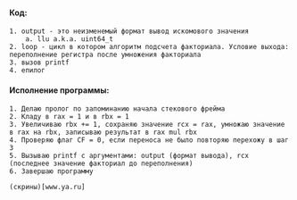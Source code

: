 #### Код:
    1. output - это неизменемый формат вывод искомового значения
        a. llu a.k.a. uint64_t
    2. loop - цикл в котором алгоритм подсчета факториала. Условие выхода: переполнение регистра после умножения факториала
    3. вызов printf
    4. епилог
#### Исполнение программы:
    1. Делаю пролог по запоминанию начала стекового фрейма
    2. Кладу в rax = 1 и в rbx = 1
    3. Увеличиваю rbx += 1, сохраняю значение rcx = rax, умножаю значение в rax на rbx, записываю результат в rax mul rbx
    4. Проверяю флаг CF = 0, если переноса не было повторяю перехожу в шаг 3
    5. Вызываю printf с аргументами: output (формат вывода), rcx (последнее значение факториал до переполнения)
    6. Завершаю программу
    
    (скрины)[www.ya.ru]
